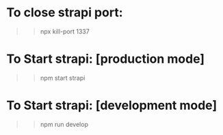 # To close strapi port:
>> npx kill-port 1337

# To Start strapi: [production mode]
>> npm start strapi

# To Start strapi: [development mode]
>> npm run develop